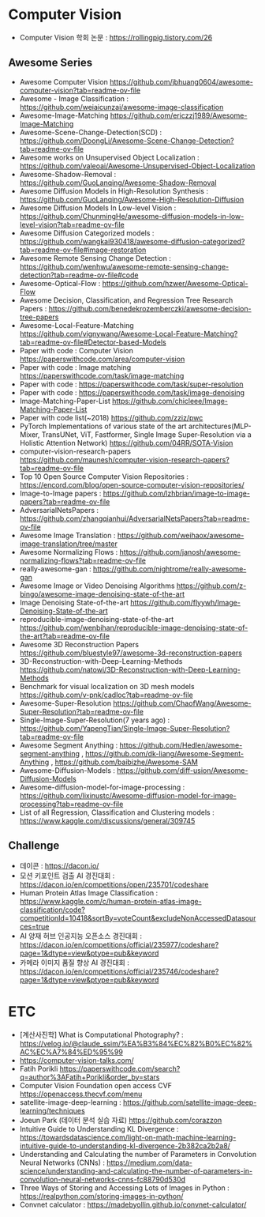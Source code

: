 
# Computer Vision  
- Computer Vision 학회 논문 : https://rollingpig.tistory.com/26  

## Awesome Series
- Awesome Computer Vision https://github.com/jbhuang0604/awesome-computer-vision?tab=readme-ov-file
- Awesome - Image Classification : https://github.com/weiaicunzai/awesome-image-classification
- Awesome-Image-Matching https://github.com/ericzzj1989/Awesome-Image-Matching
- Awesome-Scene-Change-Detection(SCD) : https://github.com/DoongLi/Awesome-Scene-Change-Detection?tab=readme-ov-file
- Awesome works on Unsupervised Object Localization : https://github.com/valeoai/Awesome-Unsupervised-Object-Localization
- Awesome-Shadow-Removal : https://github.com/GuoLanqing/Awesome-Shadow-Removal
- Awesome Diffusion Models in High-Resolution Synthesis : https://github.com/GuoLanqing/Awesome-High-Resolution-Diffusion
- Awesome Diffusion Models In Low-level Vision : https://github.com/ChunmingHe/awesome-diffusion-models-in-low-level-vision?tab=readme-ov-file
- Awesome Diffusion Categorized models : https://github.com/wangkai930418/awesome-diffusion-categorized?tab=readme-ov-file#image-restoration
- Awesome Remote Sensing Change Detection : https://github.com/wenhwu/awesome-remote-sensing-change-detection?tab=readme-ov-file#code
- Awesome-Optical-Flow : https://github.com/hzwer/Awesome-Optical-Flow
- Awesome Decision, Classification, and Regression Tree Research Papers : https://github.com/benedekrozemberczki/awesome-decision-tree-papers
- Awesome-Local-Feature-Matching https://github.com/vignywang/Awesome-Local-Feature-Matching?tab=readme-ov-file#Detector-based-Models
- Paper with code : Computer Vision https://paperswithcode.com/area/computer-vision
- Paper with code : Image matching https://paperswithcode.com/task/image-matching
- Paper with code : https://paperswithcode.com/task/super-resolution
- Paper with code : https://paperswithcode.com/task/image-denoising
- Image-Matching-Paper-List https://github.com/chicleee/Image-Matching-Paper-List
- Paper with code list(~2018) https://github.com/zziz/pwc
- PyTorch Implementations of various state of the art architectures(MLP-Mixer, TransUNet, ViT, Fastformer, Single Image Super-Resolution via a Holistic Attention Network) https://github.com/04RR/SOTA-Vision
- computer-vision-research-papers https://github.com/maunesh/computer-vision-research-papers?tab=readme-ov-file
- Top 10 Open Source Computer Vision Repositories : https://encord.com/blog/open-source-computer-vision-repositories/
- Image-to-Image papers : https://github.com/lzhbrian/image-to-image-papers?tab=readme-ov-file
- AdversarialNetsPapers : https://github.com/zhangqianhui/AdversarialNetsPapers?tab=readme-ov-file
- Awesome Image Translation : https://github.com/weihaox/awesome-image-translation/tree/master
- Awesome Normalizing Flows : https://github.com/janosh/awesome-normalizing-flows?tab=readme-ov-file
- really-awesome-gan : https://github.com/nightrome/really-awesome-gan
- Awesome Image or Video Denoising Algorithms https://github.com/z-bingo/awesome-image-denoising-state-of-the-art
- Image Denoising State-of-the-art https://github.com/flyywh/Image-Denoising-State-of-the-art
- reproducible-image-denoising-state-of-the-art https://github.com/wenbihan/reproducible-image-denoising-state-of-the-art?tab=readme-ov-file
- Awesome 3D Reconstruction Papers https://github.com/bluestyle97/awesome-3d-reconstruction-papers
- 3D-Reconstruction-with-Deep-Learning-Methods https://github.com/natowi/3D-Reconstruction-with-Deep-Learning-Methods
- Benchmark for visual localization on 3D mesh models https://github.com/v-pnk/cadloc?tab=readme-ov-file
- Awesome-Super-Resolution https://github.com/ChaofWang/Awesome-Super-Resolution?tab=readme-ov-file
- Single-Image-Super-Resolution(7 years ago) : https://github.com/YapengTian/Single-Image-Super-Resolution?tab=readme-ov-file
- Awesome Segment Anything : https://github.com/Hedlen/awesome-segment-anything , https://github.com/dk-liang/Awesome-Segment-Anything , https://github.com/baibizhe/Awesome-SAM
- Awesome-Diffusion-Models : https://github.com/diff-usion/Awesome-Diffusion-Models
- Awesome-diffusion-model-for-image-processing : https://github.com/lixinustc/Awesome-diffusion-model-for-image-processing?tab=readme-ov-file
- List of all Regression, Classification and Clustering models : https://www.kaggle.com/discussions/general/309745

## Challenge
- 데이콘 : https://dacon.io/  
- 모션 키포인트 검출 AI 경진대회 : https://dacon.io/en/competitions/open/235701/codeshare
- Human Protein Atlas Image Classification : https://www.kaggle.com/c/human-protein-atlas-image-classification/code?competitionId=10418&sortBy=voteCount&excludeNonAccessedDatasources=true
- AI 양재 허브 인공지능 오픈소스 경진대회 : https://dacon.io/en/competitions/official/235977/codeshare?page=1&dtype=view&ptype=pub&keyword
- 카메라 이미지 품질 향상 AI 경진대회 : https://dacon.io/en/competitions/official/235746/codeshare?page=1&dtype=view&ptype=pub&keyword

# ETC
- [계산사진학] What is Computational Photography? : https://velog.io/@claude_ssim/%EA%B3%84%EC%82%B0%EC%82%AC%EC%A7%84%ED%95%99
- https://computer-vision-talks.com/
- Fatih Porikli https://paperswithcode.com/search?q=author%3AFatih+Porikli&order_by=stars
- Computer Vision Foundation open access CVF https://openaccess.thecvf.com/menu
- satellite-image-deep-learning : https://github.com/satellite-image-deep-learning/techniques
- Joeun Park (데이터 분석 실습 자료) https://github.com/corazzon
- Intuitive Guide to Understanding KL Divergence : https://towardsdatascience.com/light-on-math-machine-learning-intuitive-guide-to-understanding-kl-divergence-2b382ca2b2a8/
- Understanding and Calculating the number of Parameters in Convolution Neural Networks (CNNs) : https://medium.com/data-science/understanding-and-calculating-the-number-of-parameters-in-convolution-neural-networks-cnns-fc88790d530d
- Three Ways of Storing and Accessing Lots of Images in Python : https://realpython.com/storing-images-in-python/
- Convnet calculator : https://madebyollin.github.io/convnet-calculator/  
